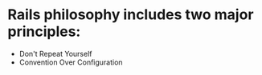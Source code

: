 # Rails philosophy includes two major principles:

* Don't Repeat Yourself
* Convention Over Configuration


